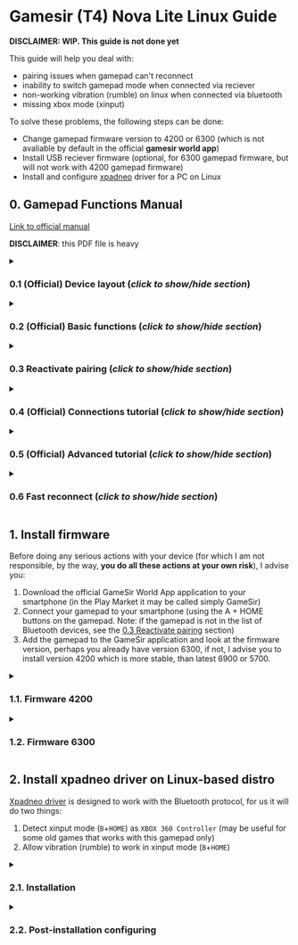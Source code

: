 # Gamesir (T4) Nova Lite Linux Guide

**DISCLAIMER: WIP. This guide is not done yet**

This guide will help you deal with:

- pairing issues when gamepad can't reconnect
- inability to switch gamepad mode when connected via reciever
- non-working vibration (rumble) on linux when connected via bluetooth
- missing xbox mode (xinput)

To solve these problems, the following steps can be done:

- Change gamepad firmware version to 4200 or 6300 (which is not avaliable by default in the official **gamesir world app**)
- Install USB reciever firmware (optional, for 6300 gamepad firmware, but will not work with 4200 gamepad firmware)
- Install and configure [xpadneo](https://github.com/atar-axis/xpadneo) driver for a PC on Linux

## 0. Gamepad Functions Manual

[Link to official manual](https://cdn.shopify.com/s/files/1/2241/8433/files/Manual-GameSir_Nova_Lite_EN.pdf?v=1743156237)

**DISCLAIMER**: this PDF file is heavy

<details> <summary> 

### 0.1 (Official) Device layout (*click to show/hide section*) </summary>

*click on images to enlarge*

<img src="https://github.com/user-attachments/assets/bdf238e4-da55-4e89-ad1c-411c8057f9db" alt="drawing" width=70%/> </p>
<img src="https://github.com/user-attachments/assets/7d091089-3069-41c6-82cd-c98e1de190db" alt="drawing" width=70%/> </p>
<img src="https://github.com/user-attachments/assets/71148763-3677-4dc8-a48d-592090af3ca1" alt="drawing" width=70%/> </p>
<img src="https://github.com/user-attachments/assets/5a5d2da8-d133-4237-b0ad-a2297906e16d" alt="drawing" width=70%/> </p>

</details>

<details> <summary> 

### 0.2 (Official) Basic functions (*click to show/hide section*) </summary>

*click on images to enlarge*

<img src="https://github.com/user-attachments/assets/15016cb6-4045-4126-af35-6811b298e1f6" alt="drawing" width=70%/> </p>
<img src="https://github.com/user-attachments/assets/423a32c8-80d0-49fe-820a-36fc64647c8a" alt="drawing" width=70%/> </p>
<img src="https://github.com/user-attachments/assets/c5b1d93c-c6e1-40e5-a69b-679830210f0e" alt="drawing" width=70%/> </p>

</details>

<details> <summary> 
  
### 0.3 Reactivate pairing (*click to show/hide section*) </summary>
 
If reconnection is failing or you want to use your gamepad with another device, then you need to enable ***pairing mode***.

To do this, hold the ```HOME``` and ```SCREENSHOT``` buttons for 3 seconds (no more, otherwise the controller will turn off):

*click on images to enlarge*

<img src="https://github.com/user-attachments/assets/542149f6-fb97-46ce-b17c-a74a179882e4" alt="drawing" width=50%/> </p>

Then you can connect to your gamepad via bluetooth or reciever again.

This works with every [connection method](#04-official-connections-tutorial-click-to-showhide-section-).

</details>

<details> <summary> 
  
### 0.4 (Official) Connections tutorial (*click to show/hide section*) </summary>

*click on images to enlarge*

<img src="https://github.com/user-attachments/assets/d7d2f1a1-0b8a-46bc-8a76-d6f9d052efcd" alt="drawing" width=70%/> </p>
<img src="https://github.com/user-attachments/assets/8c366ea5-b933-4855-8052-cb92d3ee64d6" alt="drawing" width=70%/> </p>
<img src="https://github.com/user-attachments/assets/25f33e83-5332-47ef-ab3b-c6f0cbe72cc6" alt="drawing" width=70%/> </p>
<img src="https://github.com/user-attachments/assets/50afb1b4-7b1d-4eaa-bbb1-09d8bba9202c" alt="drawing" width=70%/> </p>
<img src="https://github.com/user-attachments/assets/d8ff7099-dde8-40ee-8335-31d0dff7a7e8" alt="drawing" width=70%/> </p>

</details>

<details> <summary> 
  
### 0.5 (Official) Advanced tutorial (*click to show/hide section*) </summary>

*click on images to enlarge*

<img src="https://github.com/user-attachments/assets/ab65eb2f-ce84-4418-85a7-79661505e80c" alt="drawing" width=70%/> </p>
<img src="https://github.com/user-attachments/assets/299f106f-5a30-4607-8acb-d4d117d49d01" alt="drawing" width=70%/> </p>
<img src="https://github.com/user-attachments/assets/bd1442e7-c3e1-46b5-8dd5-ef9a84d55835" alt="drawing" width=70%/> </p>
<img src="https://github.com/user-attachments/assets/dc62f13f-ce05-440c-9027-03cf7f6a6546" alt="drawing" width=70%/> </p>
<img src="https://github.com/user-attachments/assets/4d713cda-a437-46a2-9297-ed4f25b712dd" alt="drawing" width=70%/> </p>

</details>

<details> <summary> 

### 0.6 Fast reconnect (*click to show/hide section*) </summary>

To quickly turn on the gamepad and automatically connect to the last remembered device, hold the ```HOME``` button for one second.

</details>

## 1. Install firmware

Before doing any serious actions with your device (for which I am not responsible, by the way, **you do all these actions at your own risk**), I advise you:

1. Download the official GameSir World App application to your smartphone (in the Play Market it may be called simply GameSir)
2. Connect your gamepad to your smartphone (using the A + HOME buttons on the gamepad. Note: if the gamepad is not in the list of Bluetooth devices, see the [0.3 Reactivate pairing](#03-reactivate-pairing-click-to-showhide-section-) section)
3. Add the gamepad to the GameSir application and look at the firmware version, perhaps you already have version 6300, if not, I advise you to install version 4200 which is more stable, than latest 6900 or 5700.

<details> <summary> 

### 1.1. Firmware 4200 </summary>

### 1.1.1 Gamepad Firmware 

<img src="https://github.com/user-attachments/assets/62f34d59-4879-4d3f-a744-d67a08b96eea" alt="drawing" width=30%>
<img src="https://github.com/user-attachments/assets/3016f78d-e699-401c-a601-ad28da78566a" alt="drawing" width=30%/> </p>

On the gamepad, press the ```A```+```HOME``` buttons until the HOME button starts blinking yellow. If it blinks slowly, the gamepad will not appear in the list of Bluetooth devices. In this case, see [0.3 Reactivate pairing](#03-reactivate-pairing-click-to-showhide-section-) section.

<img src="https://github.com/user-attachments/assets/d7c39f12-d59c-4b0b-b6a2-88ec399d31f9" alt="drawing" width=30%/>
<img src="https://github.com/user-attachments/assets/8a20775b-69f0-4397-821c-11522b544c83" alt="drawing" width=30%/>
<img src="https://github.com/user-attachments/assets/88cae5bc-7a3b-4298-8ca7-57436a5a80c7" alt="drawing" width=30%/> </p>

Now open Gamesir app and add your gamepad in the Devices section. If you already have the device added, like in the following screenshot, you can click on the big icon of your gamepad right away.

<img src="https://github.com/user-attachments/assets/4be22856-9515-46af-99a1-34e3bcde78c2" alt="drawing" width=30%/>
<img src="https://github.com/user-attachments/assets/dd88c593-cd65-4293-af35-c6817a090c74" alt="drawing" width=30%/>
<img src="https://github.com/user-attachments/assets/ba0220d5-5374-4e19-8103-7aa165357ce2" alt="drawing" width=30%/>
<img src="https://github.com/user-attachments/assets/9c2ac8b7-26e1-4b18-ac3a-8631217f222a" alt="drawing" width=30%/> </p>

As you can see in screenshot below, I already have firmware version 6300. Perhaps you will already have it after purchasing the device. Then, you probably can end read this guide.

If it isn't, let's move on.

<img src="https://github.com/user-attachments/assets/f4ea8099-a724-4ee5-8636-67f36915c513" alt="drawing" width=30%/> 
<img src="https://github.com/user-attachments/assets/e503317f-b8c8-47dd-b657-9cdd4eb4744d" alt="drawing" width=30%/>
<img src="https://github.com/user-attachments/assets/6d365742-7bb6-4fa5-b403-cad26e63b5a5" alt="drawing" width=30%/> </p>

**ATTENTION**: next you will need to agree to install the firmware. Make sure that your smartphone and gamepad have enough battery power, and your internet connection is stable.
If the update fails to download and the controller indicator is still flashing and not off, you can still cancel the process and try connecting to a more stable internet connection or using a VPN.

After downloading the firmware, the gamepad will go into **"firmware update mode"**: the backlight around the HOME button will go out, the device will disappear from the list of connected Bluetooth devices, ***but it's actually connected***.
I strongly recommend that you do not interrupt the process at this stage, do not minimize the application, do not turn off the smartphone screen, and do not move the two devices far from each other.

**ATTENTION**: If for some reason the firmware installation is not completed successfully, your gamepad will still be in **"firmware update mode"**, it will still be connected to your smartphone, and you will most likely be able to repeat the firmware installation process inside Gamesir app (firmware upgrade button will be avaliable).

<img src="https://github.com/user-attachments/assets/eaad63b5-c008-4d28-90d2-c47b758c5b69" alt="drawing" width=30%/> 

### 1.1.2 Reciever Firmware

Not required when working well with the 4200 gamepad firmware.

</details>

<details> <summary> 

### 1.2. Firmware 6300 </summary>

You can find the official manual and firmware/software files [here](https://doc.xiaoji.com/zh/t4nlite/detail/1192.html). For some reason, this guide is only available in Chinese.

### 1.1. Gamepad firmware

You can change firmware of this gamepad in two ways: via a smartphone or via a Windows PC.

### 1.1.1. By Gamesir World App

**DISCLAIMER**: I personally did these steps on my Android device and can't provide instructions for iOS users (it should be almost the same I think)

Get latest version of Gamesir App from [official website](https://gamesir.com/pages/software-detail)

![Снимок экрана_20250703_233114](https://github.com/user-attachments/assets/550d5377-9ae4-44f8-add7-cff7f173016f)

After installing the application, connect the gamepad to your smartphone. To do this, on gamepad press A + HOME buttons. The HOME button will start flashing yellow around. In the smartphone settings, go to Bluetooth, go to something like "search for devices" where in the list there will be "gamesir nova light"

If the device name is not in the list, it means that the gamepad cannot reconnect to the device that it remembered last. To put the gamepad into pairing mode, press HOME button and *the button below it* for 3 seconds. The backlight will start flashing faster, and you will be able to connect to the gamepad.

Inside the gamesir app, add your gamepad: in the device tab, in the upper right corner, click on the gamepad with plus icon, In the appeared list of devices find "gamesir nova lite"

Now, change your device settings to chinese. Yep, without this step, the application will not display the firmware version we are interested in.

**DISCLAIMER**: Actually, you can install firmware 4200, which is works well, other firmwares after this version work poorly (except 6300)

After that, open the gamesir application again and follow the steps shown in the screenshots:

<details>
<summary>
  
#### Click here
</summary>

<img src="https://github.com/user-attachments/assets/c8d4370d-0cd5-44b4-9fc7-74e0688e2876" alt="drawing" width="250"/> </p>
<img src="https://github.com/user-attachments/assets/8b01f2cd-d186-447c-8692-f1da2caae281" alt="drawing" width="250"/> </p>
<img src="https://github.com/user-attachments/assets/63746b55-aaff-4c01-882d-8eca2fcac586" alt="drawing" width="250"/> </p>
<img src="https://github.com/user-attachments/assets/09c0b28b-6640-4bab-bdfc-52381b613d56" alt="drawing" width="250"/> </p>
<img src="https://github.com/user-attachments/assets/f86c6936-9321-4d7e-870d-46f5ebda2db5" alt="drawing" width="250"/> </p>

</details> 

After this, do not forget to return the language settings to their original state.

### 1.1.2. By Windows Software

You should do this steps on Windows (you can try use some winPE iso's..., virtual machine however is not acceptable for this)

Open [official guide](https://doc.xiaoji.com/zh/t4nlite/detail/1192.html)

From there get first two zip archives

![Снимок экрана_20250704_002412](https://github.com/user-attachments/assets/abd93fe5-2480-4702-8d95-cf5a7cfd6878)

Extract files from archives into one folder. Then do the same as says on screenshots of [official guide](https://doc.xiaoji.com/zh/t4nlite/detail/1192.html)

<details>
<summary>
  
#### Click to show step-by-step instruction in screenshots
</summary>

<img src="https://github.com/user-attachments/assets/fd5b1027-f8fa-4f39-b976-05f2731582bb" alt="drawing" width=70%/> </p>
<img src="https://github.com/user-attachments/assets/98542ca3-30ad-4004-818b-d11720e9ff92" alt="drawing" width=70%/> </p>
<img src="https://github.com/user-attachments/assets/5078cab0-bb57-494c-bd00-fecbab94908b" alt="drawing" width=70%/> </p>

The next step requires a wired connection between the gamepad and the PC.

<img src="https://github.com/user-attachments/assets/cb4be9c6-d64a-44a3-b7f9-3eb7c898d022" alt="drawing" width=70%/> </p>
<img src="https://github.com/user-attachments/assets/18aa435c-e2a2-41ac-a6bc-5bc3379c0828" alt="drawing" width=70%/> </p>
<img src="https://github.com/user-attachments/assets/2831a110-4ce5-4cae-96f7-142a1ace46c8" alt="drawing" width=70%/> </p>

</details> 

### 1.2. USB reciever firmware (optional)

### 1.2.1. By Windows Software

</details>

## 2. Install xpadneo driver on Linux-based distro

[Xpadneo driver](https://github.com/atar-axis/xpadneo) is designed to work with the Bluetooth protocol, for us it will do two things:

1. Detect xinput mode (```B```+```HOME```) as ```XBOX 360 Controller``` (may be useful for some old games that works with this gamepad only)
2. Allow vibration (rumble) to work in xinput mode (```B```+```HOME```)

<details> 
<summary> 

### 2.1. Installation </summary>

Check [this section](https://github.com/atar-axis/xpadneo?tab=readme-ov-file#prerequisites) and do [these steps](https://github.com/atar-axis/xpadneo#installation) from original instruction of xpadneo driver.

</details> 

<details> 
<summary> 
  
### 2.2. Post-installation configuring </summary>

Create file ``` 99-gamesir-nova-lite-gamepad.rules ``` in ``` /etc/udev/rules.d/ ``` 

with:

```
KERNEL=="hidraw*" ATTRS{name}=="Xbox Wireless Controller" GROUP="input", MODE="0660", TAG+="uaccess"
SUBSYSTEMS=="input", ATTRS{name}=="Xbox Wireless Controller", GROUP="input", MODE="0660", TAG+="uaccess"
KERNEL=="hidraw*" ATTRS{name}=="2.4G XBOX 360 For Windows" GROUP="input", MODE="0660", TAG+="uaccess"
SUBSYSTEMS=="input", ATTRS{name}=="2.4G XBOX 360 For Windows", GROUP="input", MODE="0660", TAG+="uaccess"
KERNEL=="hidraw*" ATTRS{name}=="Zikway Pro Controller" GROUP="input", MODE="0660", TAG+="uaccess"
SUBSYSTEMS=="input", ATTRS{name}=="Zikway Pro Controller", GROUP="input", MODE="0660", TAG+="uaccess"
KERNEL=="hidraw*" ATTRS{name}=="Zikway HID gamepad" GROUP="input", MODE="0660", TAG+="uaccess"
SUBSYSTEMS=="input", ATTRS{name}=="Zikway HID gamepad", GROUP="input", MODE="0660", TAG+="uaccess"
```

<details> 
<summary> 

#### Click to show how to do this </summary>

> Just run in terminal this command to open **nano** editor
> 
> ```console
> sudo nano /etc/udev/rules.d/99-gamesir-nova-lite-gamepad.rules 
> ```
> 
> copy code above
> 
> And paste it in **nano** with ```ctrl``` + ```shift``` + ```v``` shortcut
> 
> Then ```ctrl``` + ```s``` to save
> 
> Then close **nano** with ```ctrl``` + ```c```

</details>

### 2.2.1 Fix rumble

Create (or edit, if exists) file ```99-xpadneo-options.conf``` in ```/etc/modprobe.d/```

in the end of this file add line with:

```
options hid_xpadneo quirks=44:24:C4:xx:xx:xx+6
```

<details> 
<summary>

#### Click to show how to do this </summary>

> Just run in terminal this command to open **nano** editor
> 
> ```console
> sudo nano `/etc/modprobe.d/99-xpadneo-options.conf
> ```
> 
> In **nano** press the ```Down``` button on keyboard until you reach the end of the file, also after that you can press ```Enter``` button on keyboard several times to create new blank lines
>
> copy code above
> 
> And paste it in **nano** with ```ctrl``` + ```shift``` + ```v``` shortcut
> 
> Then ```ctrl``` + ```s``` to save
> 
> Then close **nano** with ```ctrl``` + ```c```

</details>

Where ***4:24:C4:xx:xx:xx*** is MAC adress of ***your*** gamepad

You can find it in the list of bluetooth devices, in the system applet or **blueman**

![Снимок экрана_20250704_144425](https://github.com/user-attachments/assets/6e29d062-b9dc-4da6-b204-b0146134ac68)

After the address, be sure to add a prefix (+6), without spaces. You can find out more details about this [here](https://github.com/atar-axis/xpadneo#gamesir-t4-nova-lite-family)

</details>
